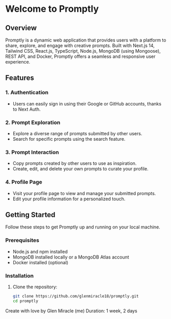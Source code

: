 # Welcome to Promptly

## Overview

Promptly is a dynamic web application that provides users with a platform to share, explore, and engage with creative prompts. Built with Next.js 14, Tailwind CSS, React.js, TypeScript, Node.js, MongoDB (using Mongoose), REST API, and Docker, Promptly offers a seamless and responsive user experience.



## Features

### 1. Authentication

- Users can easily sign in using their Google or GitHub accounts, thanks to Next Auth.

### 2. Prompt Exploration

- Explore a diverse range of prompts submitted by other users.
- Search for specific prompts using the search feature.

### 3. Prompt Interaction

- Copy prompts created by other users to use as inspiration.
- Create, edit, and delete your own prompts to curate your profile.

### 4. Profile Page

- Visit your profile page to view and manage your submitted prompts.
- Edit your profile information for a personalized touch.

## Getting Started

Follow these steps to get Promptly up and running on your local machine.

### Prerequisites

- Node.js and npm installed
- MongoDB installed locally or a MongoDB Atlas account
- Docker installed (optional)

### Installation

1. Clone the repository:

   ```bash
   git clone https://github.com/glenmiracle18/promptly.git
   cd promptly

Create with love by Glen Miracle (me)
Duration: 1 week, 2 days
